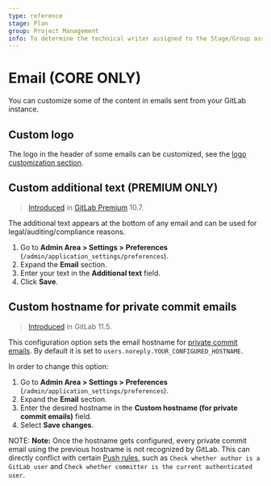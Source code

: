 ```yaml
---
type: reference
stage: Plan
group: Project Management
info: To determine the technical writer assigned to the Stage/Group associated with this page, see https://about.gitlab.com/handbook/engineering/ux/technical-writing/#assignments
---
```


# Email **(CORE ONLY)**

You can customize some of the content in emails sent from your GitLab instance.

## Custom logo

The logo in the header of some emails can be customized, see the [logo customization section](../appearance.md#navigation-bar).

## Custom additional text **(PREMIUM ONLY)**

> [Introduced](https://gitlab.com/gitlab-org/gitlab/-/merge_requests/5031) in [GitLab Premium](https://about.gitlab.com/pricing/) 10.7.

The additional text appears at the bottom of any email and can be used for
legal/auditing/compliance reasons.

1. Go to **Admin Area > Settings > Preferences** (`/admin/application_settings/preferences`).
1. Expand the **Email** section.
1. Enter your text in the **Additional text** field.
1. Click **Save**.

## Custom hostname for private commit emails

> [Introduced](https://gitlab.com/gitlab-org/gitlab-foss/-/merge_requests/22560) in GitLab 11.5.

This configuration option sets the email hostname for [private commit emails](../../profile/index.md#private-commit-email).
 By default it is set to `users.noreply.YOUR_CONFIGURED_HOSTNAME`.

In order to change this option:

1. Go to **Admin Area > Settings > Preferences** (`/admin/application_settings/preferences`).
1. Expand the **Email** section.
1. Enter the desired hostname in the **Custom hostname (for private commit emails)** field.
1. Select **Save changes**.

NOTE: **Note:**
Once the hostname gets configured, every private commit email using the previous hostname is not
recognized by GitLab. This can directly conflict with certain [Push rules](../../../push_rules/push_rules.md), such as
`Check whether author is a GitLab user` and `Check whether committer is the current authenticated user`.

<!-- ## Troubleshooting

Include any troubleshooting steps that you can foresee. If you know beforehand what issues
one might have when setting this up, or when something is changed, or on upgrading, it's
important to describe those, too. Think of things that may go wrong and include them here.
This is important to minimize requests for support, and to avoid doc comments with
questions that you know someone might ask.

Each scenario can be a third-level heading, e.g. `### Getting error message X`.
If you have none to add when creating a doc, leave this section in place
but commented out to help encourage others to add to it in the future. -->
